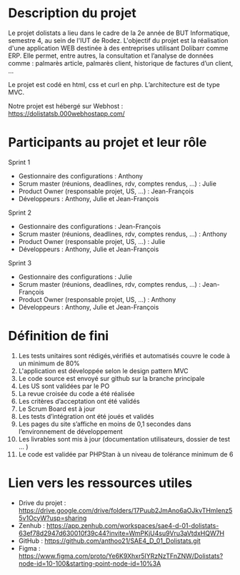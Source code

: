 # Description du projet
Le projet dolistats a lieu dans le cadre de la 2e année de BUT Informatique, semestre 4, au sein de l'IUT de Rodez.
L'objectif du projet est la réalisation d'une application WEB destinée à des entreprises utilisant Dolibarr comme ERP. Elle permet, entre autres, la consultation et l’analyse de données comme : palmarès article, palmarès client, historique de factures d’un client, …

Le projet est codé en html, css et curl en php. L’architecture est de type MVC.

Notre projet est hébergé sur Webhost : https://dolistatsb.000webhostapp.com/

# Participants au projet et leur rôle
Sprint 1
- Gestionnaire des configurations : Anthony
- Scrum master (réunions, deadlines, rdv, comptes rendus, …) : Julie
- Product Owner (responsable projet, US, …) : Jean-François
- Développeurs : Anthony, Julie et Jean-François

Sprint 2
- Gestionnaire des configurations : Jean-François
- Scrum master (réunions, deadlines, rdv, comptes rendus, …) : Anthony
- Product Owner (responsable projet, US, …) : Julie
- Développeurs : Anthony, Julie et Jean-François

Sprint 3
- Gestionnaire des configurations : Julie
- Scrum master (réunions, deadlines, rdv, comptes rendus, …) : Jean-François
- Product Owner (responsable projet, US, …) : Anthony
- Développeurs : Anthony, Julie et Jean-François


# Définition de fini

1. Les tests unitaires sont rédigés,vérifiés et automatisés couvre le code à un minimum de 80%
2. L'application est développée selon le design pattern MVC
3. Le code source est envoyé sur github sur la branche principale
4. Les US sont validées par le PO
5. La revue croisée du code a été réalisée
6. Les critères d’acceptation ont été validés
7. Le Scrum Board est à jour
8. Les tests d’intégration ont été joués et validés
9. Les pages du site s’affiche en moins de 0,1 secondes dans l’environnement de développement
10. Les livrables sont mis à jour (documentation utilisateurs, dossier de test ... )
11. Le code est validée par PHPStan à un niveau de tolérance minimum de 6

# Lien vers les ressources utiles
- Drive du projet : https://drive.google.com/drive/folders/17Puub2JmAno6aOJkvTHmIenz55v1OcyW?usp=sharing
- Zenhub : https://app.zenhub.com/workspaces/sae4-d-01-dolistats-63ef78d2947d630010f39c44?invite=WmPKjU4su9Vru3aVtdxHQW7H
- GitHub : https://github.com/anthoo21/SAE4_D_01_Dolistats.git
- Figma : https://www.figma.com/proto/Ye6K9Xhxr5IYRzNzTFnZNW/Dolistats?node-id=10-100&starting-point-node-id=10%3A
